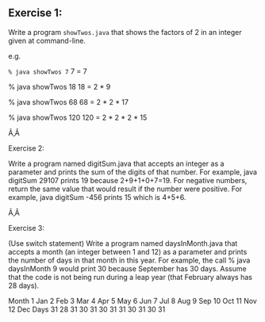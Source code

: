 ## Exercise 1:
Write a program `showTwos.java` that shows the factors of 2 in an integer given at command-line.

e.g.

`% java showTwos 7`
7 = 7

% java showTwos 18
18 = 2 * 9

% java showTwos 68
68 = 2 * 2 * 17

% java showTwos 120
120 = 2 * 2 * 2 * 15

Ã‚Â 

Exercise 2:

Write a program named digitSum.java that accepts an integer as a parameter and prints the sum of the digits of that number. For example, java digitSum 29107 prints 19 because 2+9+1+0+7=19. For negative numbers, return the same value that would result if the number were positive. For example, java digitSum -456 prints 15 which is 4+5+6.

Ã‚Â 

Exercise 3:

(Use switch statement) Write a program named daysInMonth.java that accepts a month (an integer between 1 and 12) as a parameter and prints the number of days in that month in this year. For example, the call % java daysInMonth 9 would print 30 because September has 30 days. Assume that the code is not being run during a leap year (that February always has 28 days).

Month	1 Jan	2 Feb	3 Mar	4 Apr	5 May	6 Jun	7 Jul	8 Aug	9 Sep	10 Oct	11 Nov	12 Dec
Days	31	28	31	30	31	30	31	31	30	31	30	31
